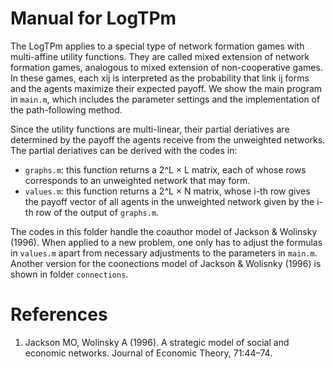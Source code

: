 # Manual for LogTPm
The LogTPm applies to a special type of network formation games with multi-affine
utility functions. They are called mixed extension of network formation games, analogous
to mixed extension of non-cooperative games. In these games, each xij is interpreted as the probability that link ij forms and the agents maximize their expected payoff.
We show the main program in `main.m`, which includes the parameter settings and the
implementation of the path-following method. 

Since the utility functions are multi-linear, their partial deriatives are determined by the payoff the agents receive from the unweighted networks.
The partial deriatives can be derived with the codes in:
- `graphs.m`: this function returns a 2^L × L matrix, each of whose rows corresponds
to an unweighted network that may form.
- `values.m`: this function returns a 2^L × N matrix, whose i-th row gives the payoff
vector of all agents in the unweighted network given by the i-th row of the output
of `graphs.m`.


The codes in this folder handle the coauthor model of Jackson & Wolinsky (1996). When applied to
a new problem, one only has to adjust the formulas in `values.m` apart from necessary
adjustments to the parameters in `main.m`. Another version for the coonections model of Jackson & Wolisnky (1996) is shown in folder `connections`.

# References
1. Jackson MO, Wolinsky A (1996). A strategic model of social and economic networks. Journal of Economic Theory, 71:44–74.
